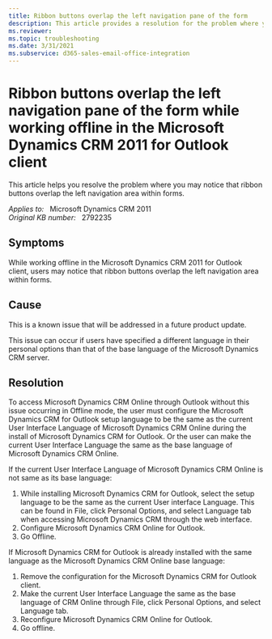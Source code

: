 ```yaml
---
title: Ribbon buttons overlap the left navigation pane of the form
description: This article provides a resolution for the problem where you may notice that ribbon buttons overlap the left navigation area within forms.
ms.reviewer: 
ms.topic: troubleshooting
ms.date: 3/31/2021
ms.subservice: d365-sales-email-office-integration
---
```

# Ribbon buttons overlap the left navigation pane of the form while working offline in the Microsoft Dynamics CRM 2011 for Outlook client

This article helps you resolve the problem where you may notice that ribbon buttons overlap the left navigation area within forms.

_Applies to:_ &nbsp; Microsoft Dynamics CRM 2011  
_Original KB number:_ &nbsp; 2792235

## Symptoms

While working offline in the Microsoft Dynamics CRM 2011 for Outlook client, users may notice that ribbon buttons overlap the left navigation area within forms.

## Cause

This is a known issue that will be addressed in a future product update.

This issue can occur if users have specified a different language in their personal options than that of the base language of the Microsoft Dynamics CRM server.

## Resolution

To access Microsoft Dynamics CRM Online through Outlook without this issue occurring in Offline mode, the user must configure the Microsoft Dynamics CRM for Outlook setup language to be the same as the current User Interface Language of Microsoft Dynamics CRM Online during the install of Microsoft Dynamics CRM for Outlook. Or the user can make the current User Interface Language the same as the base language of Microsoft Dynamics CRM Online.

If the current User Interface Language of Microsoft Dynamics CRM Online is not same as its base language:

1. While installing Microsoft Dynamics CRM for Outlook, select the setup language to be the same as the current User interface Language. This can be found in File, click Personal Options, and select Language tab when accessing Microsoft Dynamics CRM through the web interface.
2. Configure Microsoft Dynamics CRM Online for Outlook.
3. Go Offline.

If Microsoft Dynamics CRM for Outlook is already installed with the same language as the Microsoft Dynamics CRM Online base language:

1. Remove the configuration for the Microsoft Dynamics CRM for Outlook client.
2. Make the current User Interface Language the same as the base language of CRM Online through File, click Personal Options, and select Language tab.
3. Reconfigure Microsoft Dynamics CRM Online for Outlook.
4. Go offline.
